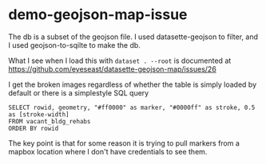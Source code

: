 # demo-geojson-map-issue

The db is a subset of the geojson file. I used datasette-geojson to filter, and I used geojson-to-sqilte to make the db.

What I see when I load this with `dataset . --root` is documented at https://github.com/eyeseast/datasette-geojson-map/issues/26 

I get the broken images regardless of whether the table is simply loaded by default or there is a simplestyle SQL query
```
SELECT rowid, geometry, "#ff0000" as marker, "#0000ff" as stroke, 0.5 as [stroke-width]
FROM vacant_bldg_rehabs
ORDER BY rowid
```
The key point is that for some reason it is trying to pull markers from a mapbox location where I don't have credentials to see them.
